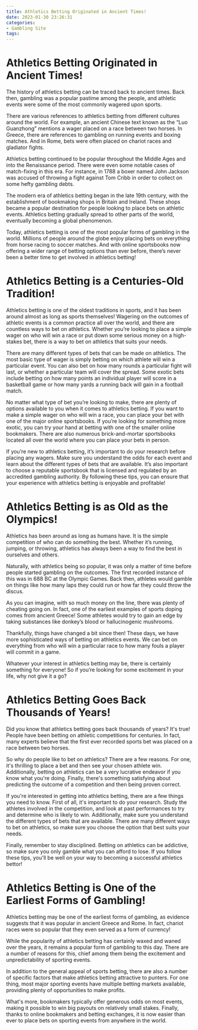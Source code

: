 ```yaml
---
title: Athletics Betting Originated in Ancient Times!
date: 2023-01-30 23:26:31
categories:
- Gambling Site
tags:
---
```



#  Athletics Betting Originated in Ancient Times!

The history of athletics betting can be traced back to ancient times. Back then, gambling was a popular pastime among the people, and athletic events were some of the most commonly wagered upon sports.

There are various references to athletics betting from different cultures around the world. For example, an ancient Chinese text known as the “Luo Guanzhong” mentions a wager placed on a race between two horses. In Greece, there are references to gambling on running events and boxing matches. And in Rome, bets were often placed on chariot races and gladiator fights.

Athletics betting continued to be popular throughout the Middle Ages and into the Renaissance period. There were even some notable cases of match-fixing in this era. For instance, in 1788 a boxer named John Jackson was accused of throwing a fight against Tom Cribb in order to collect on some hefty gambling debts.

The modern era of athletics betting began in the late 19th century, with the establishment of bookmaking shops in Britain and Ireland. These shops became a popular destination for people looking to place bets on athletic events. Athletics betting gradually spread to other parts of the world, eventually becoming a global phenomenon.

Today, athletics betting is one of the most popular forms of gambling in the world. Millions of people around the globe enjoy placing bets on everything from horse racing to soccer matches. And with online sportsbooks now offering a wider range of betting options than ever before, there’s never been a better time to get involved in athletics betting!

#  Athletics Betting is a Centuries-Old Tradition!

Athletics betting is one of the oldest traditions in sports, and it has been around almost as long as sports themselves! Wagering on the outcomes of athletic events is a common practice all over the world, and there are countless ways to bet on athletics. Whether you’re looking to place a simple wager on who will win a race or put down some serious money on a high-stakes bet, there is a way to bet on athletics that suits your needs.

There are many different types of bets that can be made on athletics. The most basic type of wager is simply betting on which athlete will win a particular event. You can also bet on how many rounds a particular fight will last, or whether a particular team will cover the spread. Some exotic bets include betting on how many points an individual player will score in a basketball game or how many yards a running back will gain in a football match.

No matter what type of bet you’re looking to make, there are plenty of options available to you when it comes to athletics betting. If you want to make a simple wager on who will win a race, you can place your bet with one of the major online sportsbooks. If you’re looking for something more exotic, you can try your hand at betting with one of the smaller online bookmakers. There are also numerous brick-and-mortar sportsbooks located all over the world where you can place your bets in person.

If you’re new to athletics betting, it’s important to do your research before placing any wagers. Make sure you understand the odds for each event and learn about the different types of bets that are available. It’s also important to choose a reputable sportsbook that is licensed and regulated by an accredited gambling authority. By following these tips, you can ensure that your experience with athletics betting is enjoyable and profitable!

#  Athletics Betting is as Old as the Olympics!

Athletics has been around as long as humans have. It is the simple competition of who can do something the best. Whether it’s running, jumping, or throwing, athletics has always been a way to find the best in ourselves and others.

Naturally, with athletics being so popular, it was only a matter of time before people started gambling on the outcomes. The first recorded instance of this was in 688 BC at the Olympic Games. Back then, athletes would gamble on things like how many laps they could run or how far they could throw the discus.

As you can imagine, with so much money on the line, there was plenty of cheating going on. In fact, one of the earliest examples of sports doping comes from ancient Greece! Some athletes would try to gain an edge by taking substances like donkey’s blood or hallucinogenic mushrooms.

Thankfully, things have changed a bit since then! These days, we have more sophisticated ways of betting on athletics events. We can bet on everything from who will win a particular race to how many fouls a player will commit in a game.

Whatever your interest in athletics betting may be, there is certainly something for everyone! So if you’re looking for some excitement in your life, why not give it a go?

#  Athletics Betting Goes Back Thousands of Years!

Did you know that athletics betting goes back thousands of years? It's true! People have been betting on athletic competitions for centuries. In fact, many experts believe that the first ever recorded sports bet was placed on a race between two horses.

So why do people like to bet on athletics? There are a few reasons. For one, it's thrilling to place a bet and then see your chosen athlete win. Additionally, betting on athletics can be a very lucrative endeavor if you know what you're doing. Finally, there's something satisfying about predicting the outcome of a competition and then being proven correct.

If you're interested in getting into athletics betting, there are a few things you need to know. First of all, it's important to do your research. Study the athletes involved in the competition, and look at past performances to try and determine who is likely to win. Additionally, make sure you understand the different types of bets that are available. There are many different ways to bet on athletics, so make sure you choose the option that best suits your needs.

Finally, remember to stay disciplined. Betting on athletics can be addictive, so make sure you only gamble what you can afford to lose. If you follow these tips, you'll be well on your way to becoming a successful athletics bettor!

#  Athletics Betting is One of the Earliest Forms of Gambling!

Athletics betting may be one of the earliest forms of gambling, as evidence suggests that it was popular in ancient Greece and Rome. In fact, chariot races were so popular that they even served as a form of currency!

While the popularity of athletics betting has certainly waxed and waned over the years, it remains a popular form of gambling to this day. There are a number of reasons for this, chief among them being the excitement and unpredictability of sporting events.

In addition to the general appeal of sports betting, there are also a number of specific factors that make athletics betting attractive to punters. For one thing, most major sporting events have multiple betting markets available, providing plenty of opportunities to make profits.

What's more, bookmakers typically offer generous odds on most events, making it possible to win big payouts on relatively small stakes. Finally, thanks to online bookmakers and betting exchanges, it is now easier than ever to place bets on sporting events from anywhere in the world.